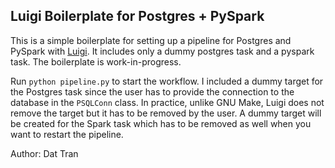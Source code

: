 ## Luigi Boilerplate for Postgres + PySpark

This is a simple boilerplate for setting up a pipeline for Postgres and PySpark with [Luigi](https://github.com/spotify/luigi). It includes only a dummy postgres task and a pyspark task. The boilerplate is work-in-progress.

Run `python pipeline.py` to start the workflow. I included a dummy target for the Postgres task since the user has to provide the connection to the database in the `PSQLConn` class. In practice, unlike GNU Make, Luigi does not remove the target but it has to be removed by the user. A dummy target will be created for the Spark task which has to be removed as well when you want to restart the pipeline.

Author: Dat Tran
